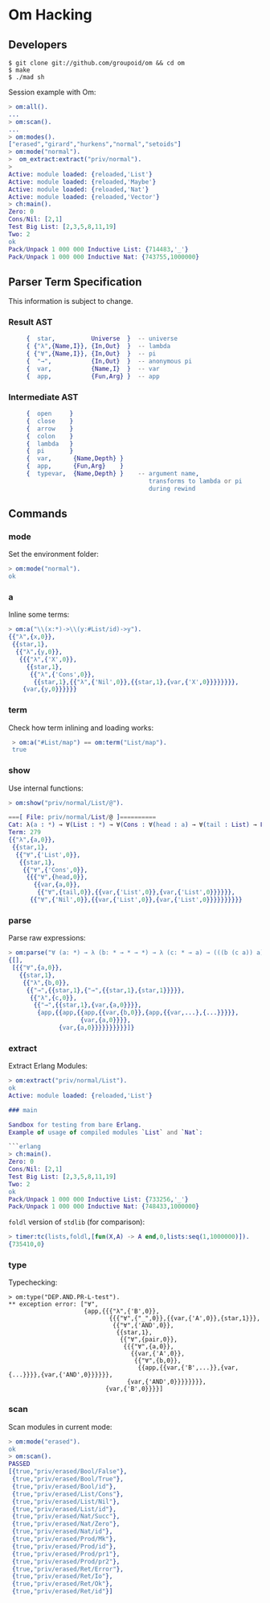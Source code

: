 Om Hacking
==========

Developers
----------

```
$ git clone git://github.com/groupoid/om && cd om
$ make
$ ./mad sh
```

Session example with Om:

```erlang
> om:all().
...
> om:scan().
...
> om:modes().
["erased","girard","hurkens","normal","setoids"]
> om:mode("normal").
>  om_extract:extract("priv/normal").
>
Active: module loaded: {reloaded,'List'}
Active: module loaded: {reloaded,'Maybe'}
Active: module loaded: {reloaded,'Nat'}
Active: module loaded: {reloaded,'Vector'}
> ch:main().
Zero: 0
Cons/Nil: [2,1]
Test Big List: [2,3,5,8,11,19]
Two: 2
ok
Pack/Unpack 1 000 000 Inductive List: {714483,'_'}
Pack/Unpack 1 000 000 Inductive Nat: {743755,1000000}
```

## Parser Term Specification

This information is subject to change.

### Result AST

```erlang
     {  star,          Universe  }  -- universe
     { {"λ",{Name,I}}, {In,Out}  }  -- lambda
     { {"∀",{Name,I}}, {In,Out}  }  -- pi
     {  "→",           {In,Out}  }  -- anonymous pi
     {  var,           {Name,I}  }  -- var
     {  app,           {Fun,Arg} }  -- app
```

### Intermediate AST

```erlang
     {  open     }
     {  close    }
     {  arrow    }
     {  colon    }
     {  lambda   }
     {  pi       }
     {  var,      {Name,Depth} }
     {  app,      {Fun,Arg}    }
     {  typevar,  {Name,Depth} }    -- argument name,
                                       transforms to lambda or pi
                                       during rewind
```

## Commands

### mode

Set the environment folder:

```erlang
> om:mode("normal").
ok
```

### a

Inline some terms:

```erlang
> om:a("\\(x:*)->\\(y:#List/id)->y").
{{"λ",{x,0}},
 {{star,1},
  {{"λ",{y,0}},
   {{{"λ",{'X',0}},
     {{star,1},
      {{"λ",{'Cons',0}},
       {{star,1},{{"λ",{'Nil',0}},{{star,1},{var,{'X',0}}}}}}}},
    {var,{y,0}}}}}}
```

### term

Check how term inlining and loading works:

```erlang
 > om:a("#List/map") == om:term("List/map").
 true
```

### show

Use internal functions:

```erlang
> om:show("priv/normal/List/@").

===[ File: priv/normal/List/@ ]==========
Cat: λ(a : *) → ∀(List : *) → ∀(Cons : ∀(head : a) → ∀(tail : List) → List) → ∀(Nil : List) → List
Term: 279
{{"λ",{a,0}},
 {{star,1},
  {{"∀",{'List',0}},
   {{star,1},
    {{"∀",{'Cons',0}},
     {{{"∀",{head,0}},
       {{var,{a,0}},
        {{"∀",{tail,0}},{{var,{'List',0}},{var,{'List',0}}}}}},
      {{"∀",{'Nil',0}},{{var,{'List',0}},{var,{'List',0}}}}}}}}}}
```

### parse

Parse raw expressions:

```erlang
> om:parse("∀ (a: *) → λ (b: * → * → *) → λ (c: * → a) → (((b (c a)) a) a))").
{[],
 [{{"∀",{a,0}},
   {{star,1},
    {{"λ",{b,0}},
     {{"→",{{star,1},{"→",{{star,1},{star,1}}}}},
      {{"λ",{c,0}},
       {{"→",{{star,1},{var,{a,0}}}},
        {app,{{app,{{app,{{var,{b,0}},{app,{{var,...},{...}}}}},
                    {var,{a,0}}}},
              {var,{a,0}}}}}}}}}}]}
```

### extract

Extract Erlang Modules:

```erlang
> om:extract("priv/normal/List").
ok
Active: module loaded: {reloaded,'List'}

### main

Sandbox for testing from bare Erlang.
Example of usage of compiled modules `List` and `Nat`:

```erlang
> ch:main().
Zero: 0
Cons/Nil: [2,1]
Test Big List: [2,3,5,8,11,19]
Two: 2
ok
Pack/Unpack 1 000 000 Inductive List: {733256,'_'}
Pack/Unpack 1 000 000 Inductive Nat: {748433,1000000}
```

`foldl` version of `stdlib` (for comparison):

```erlang
> timer:tc(lists,foldl,[fun(X,A) -> A end,0,lists:seq(1,1000000)]).
{735410,0}
```

### type

Typechecking:

```
> om:type("DEP.AND.PR-L-test").
** exception error: ["∀",
                     {app,{{{"λ",{'B',0}},
                            {{{"∀",{"_",0}},{{var,{'A',0}},{star,1}}},
                             {{"∀",{'AND',0}},
                              {{star,1},
                               {{"∀",{pair,0}},
                                {{{"∀",{a,0}},
                                  {{var,{'A',0}},
                                   {{"∀",{b,0}},
                                    {{app,{{var,{'B',...}},{var,{...}}}},{var,{'AND',0}}}}}},
                                 {var,{'AND',0}}}}}}}},
                           {var,{'B',0}}}}]
```

### scan

Scan modules in current mode:

```erlang
> om:mode("erased").
ok
> om:scan().
PASSED
[{true,"priv/erased/Bool/False"},
 {true,"priv/erased/Bool/True"},
 {true,"priv/erased/Bool/id"},
 {true,"priv/erased/List/Cons"},
 {true,"priv/erased/List/Nil"},
 {true,"priv/erased/List/id"},
 {true,"priv/erased/Nat/Succ"},
 {true,"priv/erased/Nat/Zero"},
 {true,"priv/erased/Nat/id"},
 {true,"priv/erased/Prod/Mk"},
 {true,"priv/erased/Prod/id"},
 {true,"priv/erased/Prod/pr1"},
 {true,"priv/erased/Prod/pr2"},
 {true,"priv/erased/Ret/Error"},
 {true,"priv/erased/Ret/Io"},
 {true,"priv/erased/Ret/Ok"},
 {true,"priv/erased/Ret/id"}]
```
